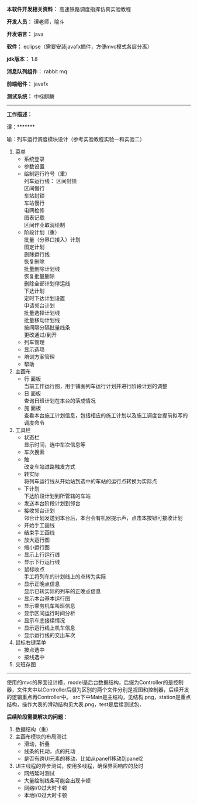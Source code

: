 **本软件开发相关资料：** 高速铁路调度指挥仿真实验教程  

**开发人员：** 谭老师，喻斗  

**开发语言：** java  

**软件：** eclipse（需要安装javafx插件，方便mvc模式各层分离）

**jdk版本：** 1.8    

**消息队列组件：** rabbit mq  

**前端组件：** javafx  

**测试系统：** 中标麒麟

---  
**工作描述：**  

谭：*******  

喻：列车运行调度模块设计（参考实验教程实验一和实验二）  
1. 菜单  
    - 系统登录  
    - 参数设置  
    - 绘制运行符号（重）  
        列车运行线：
        区间封锁  
        区间慢行  
        车站封锁  
        车站慢行  
        电网检修  
        图表记载  
        区间作业取消绘制
    - 阶段计划（重）  
        批量（分界口接入）计划  
        图定计划  
        删除运行线  
        恢复删除  
        批量删除计划线  
        恢复批量删除  
        删除全部计划停运线  
        下达计划  
        定时下达计划设置  
        申请邻台计划  
        批量选择计划线  
        批量移动计划线  
        按间隔分隔批量线条  
        更改通过/到开  
    - 列车管理  
    - 显示选项
    - 培训方案管理  
    - 帮助  
2. 主画布
    - 行 面板  
        当前工作运行图，用于铺画列车运行计划并进行阶段计划的调整  
    - 日 面板  
        查询日班计划在本台的落成情况  
    - 施 面板  
        查看本台施工计划信息，包括相应的施工计划以及施工调度台提前拟写的调度命令  
3. 工具栏
    - 状态栏  
        显示时间，选中车次信息等  
    - 车次搜索  
    - 触  
        改变车站进路触发方式  
    - 转实际  
        将列车运行线从开始站到选中的车站的运行点转换为实际点  
    - 下计划  
        下达阶段计划到所管辖的车站  
    - 发送本台阶段计划到邻台  
    - 接收邻台计划  
        邻台计划发送到本台后，本台会有机器提示声，点击本按钮可接收计划  
    - 开始手工画线  
    - 结束手工画线  
    - 放大运行图  
    - 缩小运行图  
    - 显示上行运行线  
    - 显示下行运行线  
    - 鼠标收点  
        手工将列车的计划线上的点转为实际  
    - 显示正晚点信息  
        显示已转实际的列车的正晚点信息  
    - 显示本台基本运行图  
    - 显示乘务机车叫班信息  
    - 显示区间运行时间分析  
    - 显示车底接续情况  
    - 显示运行线上机车信息  
    - 显示运行线的交出车次  
4. 鼠标右键菜单  
    - 按点选中  
    - 按线选中  
5. 交班存图

---  

使用的mvc的界面设计模，model是后台数据结构，后缀为Controller的是控制器，文件夹中以Controller后缀为区别的两个文件分别是视图和控制器，后续开发的逻辑重点再Controller中。
src下中Main是主结构，见结构.png，station是重点结构，操作大表的滑动结构见大表.png，test是后续测试包，

**后续阶段需要解决的问题：**
1. 数据结构（重）
2. 主画布模块的布局测试
    - 滑动，折叠
    - 线条的托动，点的托动
    - 是否有跨UI元素的移动，比如从panel1移动到panel2
3. UI主线程的异步测试，使用多线程，确保界面响应的及时
    - 网络延时测试
    - 大量绘制线条可能会出现卡顿
    - 网络I/O过大时卡顿
    - 本地I/O过大时卡顿




